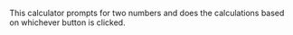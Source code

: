 This calculator prompts for two numbers and does the calculations based on whichever button is clicked. 
